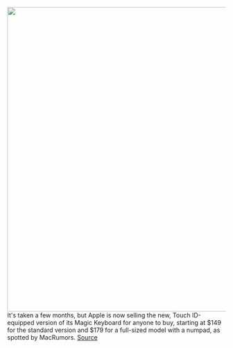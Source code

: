 <img src='https://cdn.vox-cdn.com/thumbor/opCLOwnLioLvja2PIFi2dwYwDdg=/0x0:1988x1314/1200x800/filters:focal(752x445:1070x763)/cdn.vox-cdn.com/uploads/chorus_image/image/69671812/Screen_Shot_2021_08_03_at_10.05.59_AM.0.png' width='700px' /><br/>
It's taken a few months, but Apple is now selling the new, Touch ID-equipped version of its Magic Keyboard for anyone to buy, starting at $149 for the standard version and $179 for a full-sized model with a numpad, as spotted by MacRumors.
<a href='https://www.theverge.com/2021/8/3/22607386/apple-magic-keyboard-touch-id-standalone-seperate-price-release-date-m1-chip'> Source <a/>